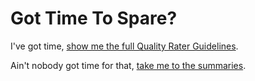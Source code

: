 # Got Time To Spare?

I've got time, [show me the full Quality Rater Guidelines](/qrg/general-guidelines-overview/).

Ain't nobody got time for that, [take me to the summaries](/tldr/).

